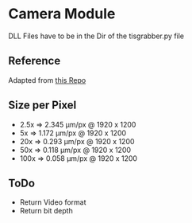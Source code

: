 # Camera Module

DLL Files have to be in the Dir of the tisgrabber.py file

## Reference

Adapted from [this Repo](https://github.com/TheImagingSource/IC-Imaging-Control-Samples)

## Size per Pixel

- 2.5x  => 2.345 μm/px @ 1920 x 1200 
- 5x    => 1.172 μm/px @ 1920 x 1200
- 20x   => 0.293 μm/px @ 1920 x 1200
- 50x   => 0.118 μm/px @ 1920 x 1200
- 100x  => 0.058 μm/px @ 1920 x 1200

## ToDo

- Return Video format
- Return bit depth